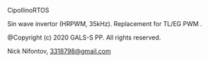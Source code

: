 CipollinoRTOS 

Sin wave invertor (HRPWM, 35kHz). Replacement for TL/EG PWM .

@Copyright (c) 2020 GALS-S PP. All rights reserved.

Nick Nifontov, 3318798@gmail.com